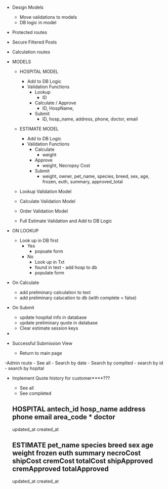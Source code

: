 - Design Models
  - Move validations to models
  - DB logic in model
- Protected routes
- Secure Filtered Posts
- Calculation routes

- MODELS
  - HOSPITAL MODEL
    - Add to DB Logic
    - Validation Functions
      - Lookup
        - ID
      - Calculate / Approve
        - ID, HospName,  
      - Submit
        - ID, hosp_name, address, phone, doctor, email
  - ESTIMATE MODEL
    - Add to DB Logic
    - Validation Functions
      - Calculate 
        - weight
      - Approve
        - weight, Necropsy Cost
      - Submit
        - weight, owner, pet_name, species, breed, sex, age, frozen, euth, summary, approved_total






  - Lookup Validation Model
  - Calculate Validation Model
  - Order Validation Model
  - Full Estimate Validation and Add to DB Logic


- ON LOOKUP
  - Look up in DB first
    - Yes 
      - popuate form
    - No
      - Look up in Txt
      - found in text - add hosp to db
      - populate form 

- On Calculate
  - add preliminary calculation to text
  - add preliminary calucation to db (with complete = false)
  
- On Submit
  - update hospital info in database
  - update preliminary quote in database
  - Clear estimate session keys
- 
- Successful Submission View
  - Return to main page

-Admin route
    - See all
    - Search by date
    - Search by complted
    - search by id
    - search by hopital


- Implement Quote history for customer****???
  - See all
  - See completed
  

  HOSPITAL
  antech_id 
  hosp_name 
  address 
  phone 
  email 
  area_code *
  doctor  
  ---
  updated_at
  created_at


  ESTIMATE
  pet_name 
  species 
  breed
  sex
  age
  weight
  frozen
  euth
  summary
  necroCost
  shipCost
  cremCost
  totalCost
  shipApproved
  cremApproved
  totalApproved
  ---
  updated_at
  created_at